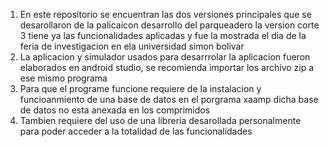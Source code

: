 1. En este repositorio se encuentran las dos versiones principales que se desarollaron de la palicaicon desarrollo del parqueadero
la version corte 3 tiene ya las funcionalidades aplicadas y fue la mostrada el dia de la feria de investigacion en ela universidad simon bolivar
2. La aplicacion y simulador usados para desarrrolar la aplicacion fueron elaborados en android studio, se recomienda importar los archivo zip a ese mismo programa
3. Para que el programe funcione requiere de la instalacion y funcioanmiento de una base de datos en el porgrama xaamp dicha base de datos no esta anexada en los comprimidos
4. Tambien requiere del uso de una libreria desarollada personalmente para poder acceder a la totalidad de las funcionalidades
